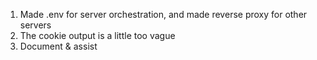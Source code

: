 1. Made .env for server orchestration, and made reverse proxy for other servers
2. The cookie output is a little too vague
3. Document & assist
